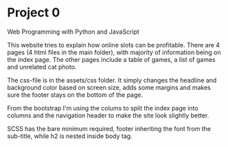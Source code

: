 # Project 0

Web Programming with Python and JavaScript

This website tries to explain how online slots can be profitable. There are 4 pages (4 html files in the main folder), with majority of information being on the index page. The other pages include a table of games, a list of games and unrelated cat photo. 

The css-file is in the assets/css folder. It simply changes the headline and background color based on screen size, adds some margins and makes sure the footer stays on the bottom of the page.

From the bootstrap I'm using the colums to split the index page into columns and the navigation header to make the site look slightly better.

SCSS has the bare minimum required, footer inheriting the font from the sub-title, while h2 is nested inside body tag.